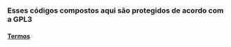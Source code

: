 ### Esses códigos compostos aqui são protegidos de acordo com a GPL3
<h4> <a href="https://www.gnu.org/licenses/gpl-3.0.en.html"> Termos </a>
</h4>

